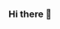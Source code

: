 ### Hi there 👋

<!--
**huzaifanawaz/huzaifanawaz** is a ✨ _special_ ✨ repository because its `README.md` (this file) appears on your GitHub profile.

Here are some ideas to get you started:

- 🔭 I’m currently working in many student communities MLSA, GDSC, etc. 
- 🌱 I’m currently learning Quantum Computing, Quantum Information Science, and Android development. 
- 👯 I’m looking to collaborate on Quantum related resources.
- 🤔 I’m looking for help with better learning opportunities.
- 💬 Ask me about anything about science and technology.
- 📫 How to reach me: (LinkedIn, Mail, Instagram, Facebook)
- 😄 Pronouns: he/him
- ⚡ Fun fact: I love everything about emerging technologies but they are hard to learn :(
-->

